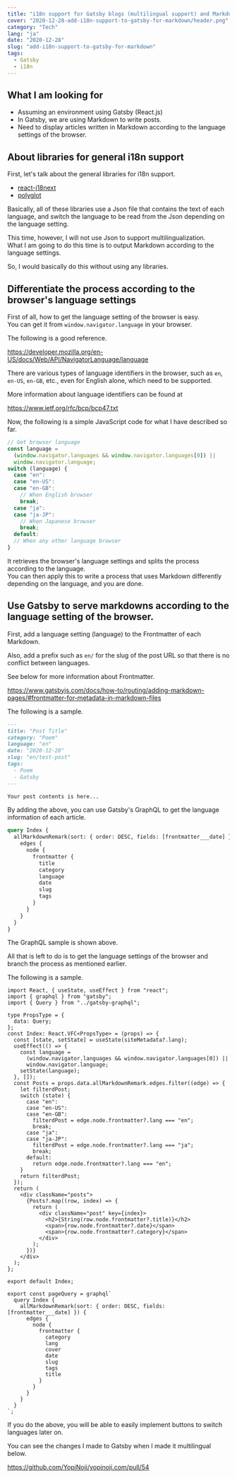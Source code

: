 ```yaml
---
title: "i18n support for Gatsby blogs (multilingual support) and Markdown for different languages"
cover: "2020-12-28-add-i18n-support-to-gatsby-for-markdown/header.png"
category: "Tech"
lang: "ja"
date: "2020-12-28"
slug: "add-i18n-support-to-gatsby-for-markdown"
tags:
  - Gatsby
  - i18n
---
```


## What I am looking for

- Assuming an environment using Gatsby (React.js)
- In Gatsby, we are using Markdown to write posts.
- Need to display articles written in Markdown according to the language settings of the browser.

## About libraries for general i18n support

First, let's talk about the general libraries for i18n support.

- [react-i18next](https://github.com/i18next/react-i18next)
- [polyglot](https://github.com/airbnb/polyglot.js)

Basically, all of these libraries use a Json file that contains the text of each language, and switch the language to be read from the Json depending on the language setting.

This time, however, I will not use Json to support multilingualization.  
What I am going to do this time is to output Markdown according to the language settings.

So, I would basically do this without using any libraries.

## Differentiate the process according to the browser's language settings

First of all, how to get the language setting of the browser is easy.  
You can get it from `window.navigator.language` in your browser.

The following is a good reference.

https://developer.mozilla.org/en-US/docs/Web/API/NavigatorLanguage/language

There are various types of language identifiers in the browser, such as `en`, `en-US`, `en-GB`, etc., even for English alone, which need to be supported.

More information about language identifiers can be found at

https://www.ietf.org/rfc/bcp/bcp47.txt

Now, the following is a simple JavaScript code for what I have described so far.

```js
// Get browser language
const language =
  (window.navigator.languages && window.navigator.languages[0]) ||
  window.navigator.language;
switch (language) {
  case "en":
  case "en-US":
  case "en-GB":
    // When English browser
    break;
  case "ja":
  case "ja-JP":
    // When Japanese browser
    break;
  default:
  // When any other language browser
}
```

It retrieves the browser's language settings and splits the process according to the language.  
You can then apply this to write a process that uses Markdown differently depending on the language, and you are done.

## Use Gatsby to serve markdowns according to the language setting of the browser.

First, add a language setting (language) to the Frontmatter of each Markdown.

Also, add a prefix such as `en/` for the slug of the post URL so that there is no conflict between languages.

See below for more information about Frontmatter.

https://www.gatsbyjs.com/docs/how-to/routing/adding-markdown-pages/#frontmatter-for-metadata-in-markdown-files

The following is a sample.

```md
---
title: "Post Title"
category: "Poem"
language: "en"
date: "2020-12-28"
slug: "en/test-post"
tags:
  - Poem
  - Gatsby
---

Your post contents is here...
```

By adding the above, you can use Gatsby's GraphQL to get the language information of each article.

```graphql
query Index {
  allMarkdownRemark(sort: { order: DESC, fields: [frontmatter___date] }) {
    edges {
      node {
        frontmatter {
          title
          category
          language
          date
          slug
          tags
        }
      }
    }
  }
}
```

The GraphQL sample is shown above.

All that is left to do is to get the language settings of the browser and branch the process as mentioned earlier.

The following is a sample.

```tsx
import React, { useState, useEffect } from "react";
import { graphql } from "gatsby";
import { Query } from "../gatsby-graphql";

type PropsType = {
  data: Query;
};
const Index: React.VFC<PropsType> = (props) => {
  const [state, setState] = useState(siteMetadata?.lang);
  useEffect(() => {
    const language =
      (window.navigator.languages && window.navigator.languages[0]) ||
      window.navigator.language;
    setState(language);
  }, []);
  const Posts = props.data.allMarkdownRemark.edges.filter((edge) => {
    let filterdPost;
    switch (state) {
      case "en":
      case "en-US":
      case "en-GB":
        filterdPost = edge.node.frontmatter?.lang === "en";
        break;
      case "ja":
      case "ja-JP":
        filterdPost = edge.node.frontmatter?.lang === "ja";
        break;
      default:
        return edge.node.frontmatter?.lang === "en";
    }
    return filterdPost;
  });
  return (
    <div className="posts">
      {Posts?.map((row, index) => {
        return (
          <div className="post" key={index}>
            <h2>{String(row.node.frontmatter?.title)}</h2>
            <span>{row.node.frontmatter?.date}</span>
            <span>{row.node.frontmatter?.category}</span>
          </div>
        );
      })}
    </div>
  );
};

export default Index;

export const pageQuery = graphql`
  query Index {
    allMarkdownRemark(sort: { order: DESC, fields: [frontmatter___date] }) {
      edges {
        node {
          frontmatter {
            category
            lang
            cover
            date
            slug
            tags
            title
          }
        }
      }
    }
  }
`;
```

If you do the above, you will be able to easily implement buttons to switch languages later on.

You can see the changes I made to Gatsby when I made it multilingual below.

https://github.com/YopiNoji/yopinoji.com/pull/54
